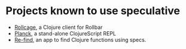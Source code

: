 # Projects known to use speculative

- [Rollcage](https://github.com/circleci/rollcage), a Clojure client for Rollbar
- [Planck](https://github.com/planck-repl/planck), a stand-alone ClojureScript REPL
- [Re-find](https://re-find.it), an app to find Clojure functions using specs.
